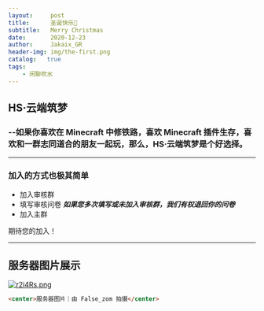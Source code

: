 ```yaml
---
layout:     post
title:      圣诞快乐🎄
subtitle:   Merry Christmas
date:       2020-12-23
author:     Jakaix_GR
header-img: img/the-first.png
catalog:   true
tags:
    - 闲聊吹水
---
```


## HS·云端筑梦

### --如果你喜欢在 Minecraft 中修铁路，喜欢 Minecraft 插件生存，喜欢和一群志同道合的朋友一起玩，那么，HS·云端筑梦是个好选择。

***

### 加入的方式也极其简单

- 加入审核群
- 填写审核问卷   ***如果您多次填写或未加入审核群，我们有权退回你的问卷***
- 加入主群

期待您的加入！

***

## 服务器图片展示

[![r2i4Rs.png](https://s3.ax1x.com/2020/12/24/r2i4Rs.png)](https://imgchr.com/i/r2i4Rs)



```html
<center>服务器图片｜由 False_zom 拍摄</center>
```

